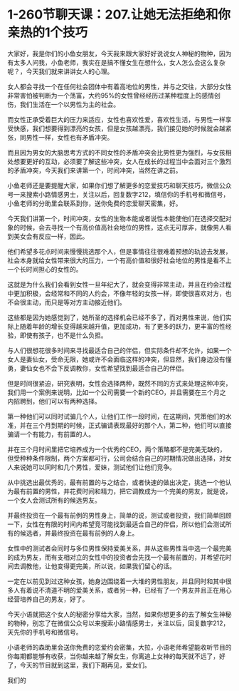 # 1-260节聊天课：207.让她无法拒绝和你亲热的1个技巧

大家好，我是你们的小鱼女朋友，今天我来跟大家好好说说女人神秘的物种，因为有太多人问我，小鱼老师，我实在是搞不懂女生在想什么，女人怎么会这么复杂呢？，今天我们就来讲讲女人的心理。

女人都会寻找一个在任何社会团体中有着高地位的男性，并与之交往，大部分女性非常害怕被判断为一个荡富，大约95%的女性曾经经历过某种程度上的感情创伤，我们生活在一个以男性为主的社会。

而女性正承受着巨大的压力来适应，女性也喜欢性爱，喜欢性生活，与男性一样享受快感，我们想要得到漂亮的女孩，但是女孩越漂亮，我们接见她的时候就会越紧张，同男性一样，女性也有矛盾冲突。

而且因为男女的大脑思考方式的不同女性的矛盾冲突会比男性更为强烈，与女孩相处想要更好的互动，必须要了解这些冲突，女人在成长的过程当中会面对三个激烈的矛盾冲突，今天我们来讲第一个，时间冲突，当然在讲之前。

小鱼老师还是要提醒大家，如果你们想了解更多的恋爱技巧和聊天技巧，微信公众号一来搜索小路情感男士，关注以后，回复数字212，填信你的手机号和微信号，小鱼老师的分助里会联系到你，送你免费的恋爱聊天密集，好。

今天我们讲第一个，时间冲突，女性的生物本能或者说性本能使他们在选择交配对象的时候，会去寻找一个有高价值高社会地位的男性，这点无可厚非，就像男人看到美女会有反应一样，因此。

他们希望多花点时间来慢慢挑选那个人，但是事情往往很难着预想的轨迹去发展，社会本身就给女性带来很大的压力，一个有高价值和很好社会地位的男性是看不上一个长时间担心的女性的。

这就是为什么我们会看到女性一旦年纪大了，就会变得非常主动，并且在约会过程中更加积极，会经常和不同的人约会，不像年轻的女孩一样，即使很喜欢对方，也不会很主动，而只是等对方主动接近他们。

这些都是因为她感觉到了，她所圣的选择机会已经不多了，而对男性来说，他们实际上随着年龄的增长变得越来越升值，更加成功，有了更多的跃力，更丰富的性经验，即使有孩子，也不是什么负担。

与人们很想花很多时间来寻找最适合自己的伴侣，但实际条件却不允许，如果一个女人是妻仙女，受命无限，她或许不会面临这样的冲突，但显然，我们身边没有懂勇，妻仙女也不会下反调教你，女性希望找到最适合自己的伴侣。

但是时间很紧迫，研究表明，女性会选择两种，既然不同的方式来处理这种冲突，我们用一个案例来说明，比如一个公司需要一个新的CEO，并且需要在三个月之内招聘到，他们可以有两种选择。

第一种他们可以同时试骗几个人，让他们工作一段时间，在这期间，凭策他们的水准，并在三个月到期的时候，正式骗请表现最好的那个人，第二种，他们可以直接骗请一个有能力，有前置的人。

并在三个月时间里把它培养成为一个优秀的CEO，两个策略都不是完美无缺的，但受种种条件限制，两个方案都可行，公司会结合自己的时期情况做出选择，对女人来说她可以同时和几个男性，爱妹，测试他们让他们竞争。

从中挑选出最优秀的，最有前置的与之结合，或者快速的做出决定，挑选一个他认为最有前置的男性，并花费时间和精力，把它调教成为一个完美的男友，就是说，一个女人会测试所有的候选男友。

并最终投资在一个最有前例的男性身上，简单的说，测试或者投资，我们简单回顾一下，女性在有限的时间内希望竞可能找到最适合自己的伴侣，所以他们会测试所有的候选者，并最终投资在最有前例的人身上。

女性中的测试者会同时与多位男性保持爱美关系，并从这些男性当中选一个最完美的成为男友，而有支相对立的女性中的投资者会先找一个最有前置的，并希望花时间去调教他，让他变得更完美，所以说，如果我们留心的话。

一定在以前见到过这种女孩，她身边围绕着一大堆的男性朋友，并且同时和其中很多人有着说不清道不明的爱美关系，或者另一种，已经有了一个男友并且正在用心经营培养自己的男友，好了。

今天小语就把这个女人的秘密分享给大家，当然，如果你想更多的去了解女生神秘的物种，别忘了在微信公众号以来搜索小路情感男士，关注以后，回复数字212，天先你的手机号和微信号。

小语老师的森助里会送你免费的恋爱约会密集，大拉，小语老师希望能收听节目的你每期都能够有收获，当你越来越了解女生，你离追上女神的每天就不远了，好了，今天的节目就到这里，我们下期再见，爱女们。

我们的